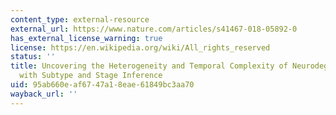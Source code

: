 ```yaml
---
content_type: external-resource
external_url: https://www.nature.com/articles/s41467-018-05892-0
has_external_license_warning: true
license: https://en.wikipedia.org/wiki/All_rights_reserved
status: ''
title: Uncovering the Heterogeneity and Temporal Complexity of Neurodegenerative Diseases
  with Subtype and Stage Inference
uid: 95ab660e-af67-47a1-8eae-61849bc3aa70
wayback_url: ''
---
```

